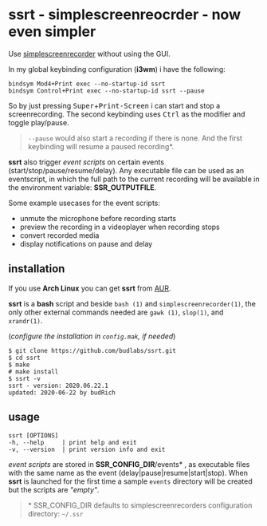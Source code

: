 # ssrt - simplescreenreocrder - now even simpler
Use [simplescreenrecorder] without using the GUI.

In my global keybinding configuration (**i3wm**) i have the following:  
```
bindsym Mod4+Print exec --no-startup-id ssrt
bindsym Control+Print exec --no-startup-id ssrt --pause
```

So by just pressing
<kbd>Super</kbd>+<kbd>Print-Screen</kbd>
i can start and stop a screenrecording.
The second keybinding uses
<kbd>Ctrl</kbd>
as the modifier and toggle play/pause.

> `--pause` would also start a recording if there is none.
> And the first keybinding will resume a paused recording*.


**ssrt** also trigger *event scripts* on certain
events (start/stop/pause/resume/delay). Any
executable file can be used as an eventscript,
in which the full path to the current recording
will be available in the environment
variable: **SSR\_OUTPUTFILE**.

Some example usecases for the event scripts:  

- unmute the microphone before recording starts
- preview the recording in a videoplayer when recording stops
- convert recorded media
- display notifications on pause and delay


[simplescreenrecorder]: https://www.maartenbaert.be/simplescreenrecorder/

## installation

If you use **Arch Linux** you can get **ssrt**
from [AUR].  

**ssrt** is a **bash** script and beside `bash (1)`
and `simplescreenrecorder(1)`, the only other external 
commands needed are `gawk (1)`, `slop(1)`, and `xrandr(1)`.

(*configure the installation in `config.mak`, if needed*)

```
$ git clone https://github.com/budlabs/ssrt.git
$ cd ssrt
$ make
# make install
$ ssrt -v
ssrt - version: 2020.06.22.1
updated: 2020-06-22 by budRich
```  

[AUR]: https://aur.archlinux.org/packages/ssrt

## usage
    ssrt [OPTIONS]
    -h, --help     | print help and exit  
    -v, --version  | print version info and exit  

*event scripts* are stored in 
**SSR\_CONFIG\_DIR**/events\* ,
as executable files with the same name as the
event (delay|pause|resume|start|stop).
When **ssrt** is launched for the first time a sample
`events` directory will be created but
the scripts are *"empty"*.

> \* SSR\_CONFIG\_DIR defaults to simplescreenrecorders
> configuration directory: `~/.ssr`


